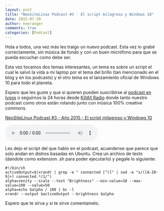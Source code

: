 ```yaml
---
layout: post
title: "NeoSiteLinux Podcast #3 - El script milagroso y Windows 10"
date: 2015-07-30
author: neoranger
comments: true
categories: [Podcast]
---
```

Hola a todos, una vez más les traigo un nuevo podcast. Esta vez lo grabé correctamente, sin música de fondo y con un buen micrófono para que se pueda escuchar como debe ser.

Esta vez tocamos dos temas interesantes, un tema es sobre un script el cual le salvó la vida a mi laptop por el tema del brillo (tan mencionado en el blog y en los podcasts) y el otro tema es el lanzamiento oficial de Windows 10 para todo el planeta.

Espero que les guste y que si quieren pueden suscribirse al <a href="http://www.ivoox.com/podcast-neositelinux-podcast_sq_f1169111_1.html">podcast en Ivoox</a> o seguirnos la 24 horas desde <a href="http://killallradio.tk">KillAll Radio</a> donde tanto nuestro podcast como otros están rotando junto con música 100% creative commons.

<a href="http://ar.ivoox.com/es/neositelinux-podcast-3-ano-2015-el-audios-mp3_rf_5609071_1.html" title="NeoSiteLinux Podcast #3 - Año 2015 - El script milagroso y Windows 10">NeoSiteLinux Podcast #3 - Año 2015 - El script milagroso y Windows 10</a>

<audio id="audio" preload="auto" controls="" src="http://podcastcdn-15.ivoox.com/audio/1/7/0/9/neositelinuxpodcast3ano2015el-killallradiopodcast-ivoox5609071.mp3?secure=7G9aNk6-rwa_qKMeOAZK6A==,1502482773"></audio>

Les dejo el script del que hablo en el podcast, acuerdense que parece que solo andan en distros basadas en Ubuntu. Crea un archivo de texto (dandole como extension .sh para poder ejecutarlo) y pegale lo siguiente:
```
#!/bin/sh
activeOutput=$(xrandr | grep -e " connected [^(]" | sed -e "s/([A-Z0-9]+) connected.*/1/")
alpha=zenity --scale --text "Brightness" --min-value=10 --max-value=100 --value=50
alpha=echo $alpha / 100 | bc -l
xrandr --output $activeOutput --brightness $alpha
```

Espero que te sirva y si te sirve comentamelo.
